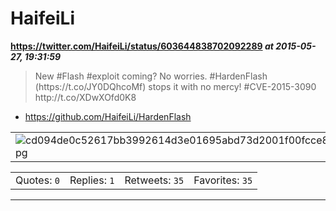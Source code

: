 # HaifeiLi
**https://twitter.com/HaifeiLi/status/603644838702092289 _at 2015-05-27, 19:31:59_**
<blockquote>
New #Flash #exploit coming? No worries. #HardenFlash (https://t.co/JY0DQhcoMf) stops it with no mercy! #CVE-2015-3090 http://t.co/XDwXOfd0K8
</blockquote>

* https://github.com/HaifeiLi/HardenFlash

<table><tr>
<td><img src="pictures/cd094de0c52617bb3992614d3e01695abd73d2001f00fcce8580853f5c831680.jpg" alt="cd094de0c52617bb3992614d3e01695abd73d2001f00fcce8580853f5c831680.jpg"></td>
</table></tr>
<table><tr>
<td>Quotes: <code>0</code></td>
<td>Replies: <code>1</code></td>
<td>Retweets: <code>35</code></td>
<td>Favorites: <code>35</code></td>
</tr></table>

---

